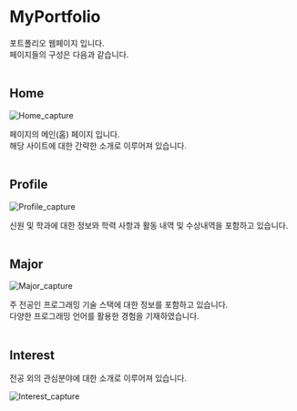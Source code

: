 # MyPortfolio

포트폴리오 웹페이지 입니다.
<br>
페이지들의 구성은 다음과 같습니다.
<br>
<br>

## Home

![Home_capture](https://user-images.githubusercontent.com/57279811/122019645-f45c2980-cdfe-11eb-8558-9d214c0f5036.png)
<br>

페이지의 메인(홈) 페이지 입니다.
<br>
해당 사이트에 대한 간략한 소개로 이루어져 있습니다.
<br>
<br>

## Profile

![Profile_capture](https://user-images.githubusercontent.com/57279811/122019662-f9b97400-cdfe-11eb-8625-2a64ed1d6d56.png)
<br>

신원 및 학과에 대한 정보와 학력 사항과 활동 내역 및 수상내역을 포함하고 있습니다.
<br>
<br>

## Major

![Major_capture](https://user-images.githubusercontent.com/57279811/122019686-0047eb80-cdff-11eb-8dca-2d191741b71c.png)
<br>

주 전공인 프로그래밍 기술 스택에 대한 정보를 포함하고 있습니다.
<br>
다양한 프로그래밍 언어를 활용한 경험을 기재하였습니다.
<br>
<br>

## Interest

전공 외의 관심분야에 대한 소개로 이루어져 있습니다.

![Interest_capture](https://user-images.githubusercontent.com/57279811/122019704-050c9f80-cdff-11eb-9762-5d436c24a613.png)

